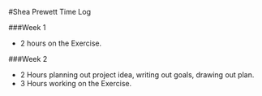 #Shea Prewett Time Log

###Week 1
- 2 hours on the Exercise. 

###Week 2
- 2 Hours planning out project idea, writing out goals, drawing out plan.
- 3 Hours working on the Exercise.
